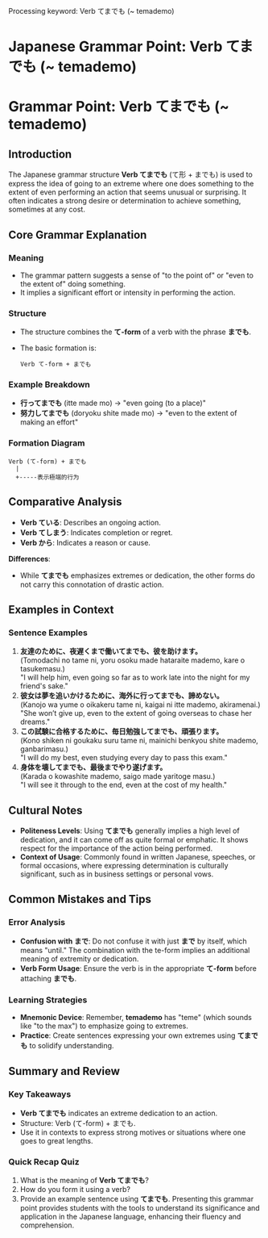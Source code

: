 Processing keyword: Verb てまでも (~ temademo)
# Japanese Grammar Point: Verb てまでも (~ temademo)
# Grammar Point: Verb てまでも (~ temademo)
## Introduction
The Japanese grammar structure **Verb てまでも** (て形 + までも) is used to express the idea of going to an extreme where one does something to the extent of even performing an action that seems unusual or surprising. It often indicates a strong desire or determination to achieve something, sometimes at any cost.
## Core Grammar Explanation
### Meaning
- The grammar pattern suggests a sense of "to the point of" or "even to the extent of" doing something.
- It implies a significant effort or intensity in performing the action.
### Structure
- The structure combines the **て-form** of a verb with the phrase **までも**.
- The basic formation is:
  
  ```
  Verb て-form + までも
  ```
### Example Breakdown
- **行ってまでも** (itte made mo) → "even going (to a place)"
- **努力してまでも** (doryoku shite made mo) → "even to the extent of making an effort"
### Formation Diagram
```
Verb (て-form) + までも 
  |
  +-----表示極端的行为
```
## Comparative Analysis
- **Verb ている**: Describes an ongoing action.
- **Verb てしまう**: Indicates completion or regret. 
- **Verb から**: Indicates a reason or cause.
  
**Differences**:
- While **てまでも** emphasizes extremes or dedication, the other forms do not carry this connotation of drastic action.
## Examples in Context
### Sentence Examples
1. **友達のために、夜遅くまで働いてまでも、彼を助けます。**  
   (Tomodachi no tame ni, yoru osoku made hataraite mademo, kare o tasukemasu.)  
   "I will help him, even going so far as to work late into the night for my friend's sake."
2. **彼女は夢を追いかけるために、海外に行ってまでも、諦めない。**  
   (Kanojo wa yume o oikakeru tame ni, kaigai ni itte mademo, akiramenai.)  
   "She won’t give up, even to the extent of going overseas to chase her dreams."
3. **この試験に合格するために、毎日勉強してまでも、頑張ります。**  
   (Kono shiken ni goukaku suru tame ni, mainichi benkyou shite mademo, ganbarimasu.)  
   "I will do my best, even studying every day to pass this exam."
4. **身体を壊してまでも、最後までやり遂げます。**  
   (Karada o kowashite mademo, saigo made yaritoge masu.)  
   "I will see it through to the end, even at the cost of my health."
## Cultural Notes
- **Politeness Levels**: Using **てまでも** generally implies a high level of dedication, and it can come off as quite formal or emphatic. It shows respect for the importance of the action being performed.
- **Context of Usage**: Commonly found in written Japanese, speeches, or formal occasions, where expressing determination is culturally significant, such as in business settings or personal vows.
## Common Mistakes and Tips
### Error Analysis
- **Confusion with まで**: Do not confuse it with just **まで** by itself, which means "until." The combination with the te-form implies an additional meaning of extremity or dedication.
- **Verb Form Usage**: Ensure the verb is in the appropriate **て-form** before attaching **までも**.
### Learning Strategies
- **Mnemonic Device**: Remember, **temademo** has "teme" (which sounds like "to the max") to emphasize going to extremes.
- **Practice**: Create sentences expressing your own extremes using **てまでも** to solidify understanding.
## Summary and Review
### Key Takeaways
- **Verb てまでも** indicates an extreme dedication to an action.
- Structure: Verb (て-form) + までも.
- Use it in contexts to express strong motives or situations where one goes to great lengths.
### Quick Recap Quiz
1. What is the meaning of **Verb てまでも**?
2. How do you form it using a verb?
3. Provide an example sentence using **てまでも**.
Presenting this grammar point provides students with the tools to understand its significance and application in the Japanese language, enhancing their fluency and comprehension.
